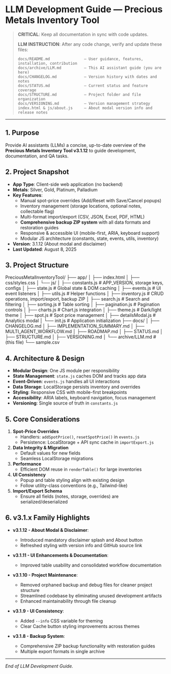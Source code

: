 # LLM Development Guide — Precious Metals Inventory Tool

> **CRITICAL**: Keep all documentation in sync with code updates.  
>  
> **LLM INSTRUCTION**: After any code change, verify and update these files:
> ```
> docs/README.md               — User guidance, features, installation, contribution
> docs/archive/LLM.md          — This AI assistant guide (you are here)
> docs/CHANGELOG.md            — Version history with dates and notes
> docs/STATUS.md               — Current status and feature coverage
> docs/STRUCTURE.md            — Project folder and file organization
> docs/VERSIONING.md           — Version management strategy
> index.html & js/about.js     — About modal version info and release notes
> ```

---

## 1. Purpose

Provide AI assistants (LLMs) a concise, up-to-date overview of the **Precious Metals Inventory Tool v3.1.12** to guide development, documentation, and QA tasks.

## 2. Project Snapshot

- **App Type**: Client-side web application (no backend)  
- **Metals**: Silver, Gold, Platinum, Palladium  
- **Key Features**:  
  - Manual spot-price overrides (Add/Reset with Save/Cancel popups)  
  - Inventory management (storage locations, optional notes, collectable flag)  
  - Multi-format import/export (CSV, JSON, Excel, PDF, HTML)  
  - **Comprehensive backup ZIP system** with all data formats and restoration guides
  - Responsive & accessible UI (mobile-first, ARIA, keyboard support)  
  - Modular JS architecture (constants, state, events, utils, inventory)  
- **Version**: 3.1.12 (About modal and disclaimer)
- **Last Updated**: August 8, 2025  

## 3. Project Structure

PreciousMetalInventoryTool/
├── app/
│   ├── index.html
│   ├── css/styles.css
│   └── js/
│       ├── constants.js      # APP_VERSION, storage keys, configs
│       ├── state.js          # Global state & DOM caching
│       ├── events.js         # UI event listeners
│       ├── utils.js          # Helper functions
│       ├── inventory.js      # CRUD operations, import/export, backup ZIP
│       ├── search.js         # Search and filtering
│       ├── sorting.js        # Table sorting
│       ├── pagination.js     # Pagination controls
│       ├── charts.js         # Chart.js integration
│       ├── theme.js          # Dark/light theme
│       ├── spot.js           # Spot price management
│       ├── detailsModal.js   # Analytics modal
│       └── init.js           # Application initialization
├── docs/
│   ├── CHANGELOG.md
│   ├── IMPLEMENTATION_SUMMARY.md
│   ├── MULTI_AGENT_WORKFLOW.md
│   ├── ROADMAP.md
│   ├── STATUS.md
│   ├── STRUCTURE.md
│   ├── VERSIONING.md
│   └── archive/LLM.md       # (this file)
└── sample.csv

## 4. Architecture & Design

- **Modular Design**: One JS module per responsibility  
- **State Management**: `state.js` caches DOM and tracks app data  
- **Event-Driven**: `events.js` handles all UI interactions  
- **Data Storage**: LocalStorage persists inventory and overrides  
- **Styling**: Responsive CSS with mobile-first breakpoints  
- **Accessibility**: ARIA labels, keyboard navigation, focus management  
- **Versioning**: Single source of truth in `constants.js`  

## 5. Core Considerations

1. **Spot-Price Overrides**  
   - Handlers: `addSpotPrice()`, `resetSpotPrice()` in `events.js`  
   - Persistence: LocalStorage + API sync cache in `importExport.js`  
2. **Data Integrity & Migration**  
   - Default values for new fields  
   - Seamless LocalStorage migrations  
3. **Performance**  
   - Efficient DOM reuse in `renderTable()` for large inventories  
4. **UI Consistency**  
   - Popup and table styling align with existing design  
   - Follow utility-class conventions (e.g., Tailwind-like)  
5. **Import/Export Schema**  
   - Ensure all fields (notes, storage, overrides) are serialized/deserialized  

## 6. v3.1.x Family Highlights

- **v3.1.12 - About Modal & Disclaimer**:
  - Introduced mandatory disclaimer splash and About button
  - Refreshed styling with version info and GitHub source link

- **v3.1.11 - UI Enhancements & Documentation**:
  - Improved table usability and consolidated workflow documentation

- **v3.1.10 - Project Maintenance**:
  - Removed orphaned backup and debug files for cleaner project structure
  - Streamlined codebase by eliminating unused development artifacts
  - Enhanced maintainability through file cleanup

- **v3.1.9 - UI Consistency**:
  - Added `--info` CSS variable for theming
  - Clear Cache button styling improvements across themes

- **v3.1.8 - Backup System**:
  - Comprehensive ZIP backup functionality with restoration guides
  - Multiple export formats in single archive

---

*End of LLM Development Guide.*

